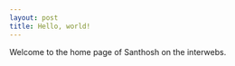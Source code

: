 ```yaml
---
layout: post
title: Hello, world!
---
```


Welcome to the home page of Santhosh on the interwebs.
